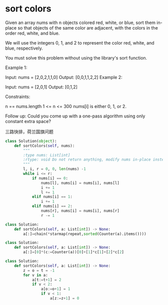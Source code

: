 # sort colors

Given an array nums with n objects colored red, white, or blue, sort them in-place so that objects of the same color are adjacent, with the colors in the order red, white, and blue.

We will use the integers 0, 1, and 2 to represent the color red, white, and blue, respectively.

You must solve this problem without using the library's sort function.

Example 1:

Input: nums = [2,0,2,1,1,0]
Output: [0,0,1,1,2,2]
Example 2:

Input: nums = [2,0,1]
Output: [0,1,2]

Constraints:

n == nums.length
1 <= n <= 300
nums[i] is either 0, 1, or 2.

Follow up: Could you come up with a one-pass algorithm using only constant extra space?

三路快排，荷兰国旗问题

```python
class Solution(object):
    def sortColors(self, nums):
        """
        :type nums: List[int]
        :rtype: void Do not return anything, modify nums in-place instead.
        """
        l, i, r = 0, 0, len(nums) -1
        while i <= r:
            if nums[i] == 0:
                nums[l], nums[i] = nums[i], nums[l]
                i += 1
                l += 1
            elif nums[i] == 1:
                i += 1
            elif nums[i] == 2:
                nums[r], nums[i] = nums[i], nums[r]
                r -= 1
```

```python
class Solution:
    def sortColors(self, a: List[int]) -> None:
        a[:]=chain(*starmap(repeat,sorted(Counter(a).items())))
```

```python
class Solution:
    def sortColors(self, a: List[int]) -> None:
        a[:]=[0]*(c:=Counter(a))[0]+[1]*c[1]+[2]*c[2]
```

```python
class Solution:
    def sortColors(self, a: List[int]) -> None:
        z = o = t = -1
        for v in a:
            a[t:=t+1] = 2
            if v < 2:
                a[o:=o+1] = 1
                if v < 1:
                    a[z:=z+1] = 0
```

